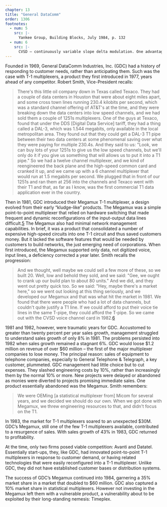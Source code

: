 ```yaml
---
chapter: 13
title: "General DataComm"
order: 1306
footnotes:
  - num: 5
    src: |-
      Yankee Group, Building Blocks, July 1984, p. 132 
  - num: 6
    src: |-
      CVSD – continuously variable slope delta modulation. One advantage of CVSD modulation could be either 16 or 32 Kbits/s compression permitting two to four voice circuits per each DS-0 channel.
---
```

Founded in 1969, General DataComm Industries, Inc. (GDC) had a history of responding to customer needs, rather than anticipating them. Such was the case with T-1 multiplexers, a product they first introduced in 1977, years ahead of any competitor. Robert Smith, Vice-President recalls:

>There's this little oil company down in Texas called Texaco. They had a couple of data centers in Houston that were about eight miles apart, and some cross town lines running 230.4 kilobits per second, which was a standard channel offering of AT&T's at the time, and they were breaking down the data centers into low speed channels, and we had sold them a couple of 1251s multiplexers. One of the guys at Texaco, found that under the DDS [Digital Data Service] tariff, they had a thing called a DAL-3, which was 1.544 megabits, only available in the local metropolitan area. They found out that they could get a DAL-3 T1 pipe between their two data centers at some phenomenal saving over what they were paying for multiple 230.4s.  And they said to us:  "Look, we can buy lots of your 1251s to give us the low speed channels, but we'll only do it if you give us something that will allows us to put it into a T1 pipe." So we had a twelve channel multiplexer, and we kind of reengineered the back plane and the high-speed common card and cranked it up, and we came up with a 6 channel multiplexer that would run at 1.5 megabits per second. We plugged that in front of our 1251s and ran them at 256 into the channels and Texaco went with their T1 and that, as far as I know, was the first commercial T1 data application ever in the country.

Then in 1981, GDC introduced their Megamux T-1 multiplexer, a design evolved from their early “kludge-like” products. The Megamux was a simple point-to-point multiplexer that relied on hardware switching that made frequent and dynamic reconfigurations of the input-output data lines difficult.<a name="fnloc5" href="#fn5">5</a> The Megamux also had minimal network management capabilities. In brief, it was a product that consolidated a number of expensive high-speed circuits into one T-1 circuit and thus saved customers money. But it lacked the software features that would be needed by customers to build networks, the just emerging need of corporations. When first introduced, the Megamux supported only data, not digitized voice, input lines, a deficiency corrected a year later. Smith recalls the progression:

>And we thought, well maybe we could sell a few more of these, so we built 20. Well, low and behold they sold, and we said: "Gee, we ought to crank up our build plan to about 80 units." And we did, and they went out pretty quick too. So we said: "Hey, maybe there's a market here," so we went out looking at this thing seriously, and we developed our Megamux and that was what hit the market in 1981. We found that there were people who had a lot of data channels, but couldn't quite justify a T1 line. If we could afford to put their voice tie lines in the same T-pipe, they could afford the T-pipe. So we came out with the CVSD voice channel card in 1982.<a name="fnloc6" href="#fn6">6</a>

1981 and 1982, however, were traumatic years for GDC. Accustomed to greater than twenty percent per year sales growth, management struggled to understand sales growth of only 8% in 1981. The problems persisted into 1982 when sales growth remained a stagnant 6%. GDC would loose $1.2 million on revenue of over $60 million – the first of the major multiplexer companies to lose money. The principal reason: sales of equipment to telephone companies, especially to General Telephone & Telegraph, a key customer, plummeted. GDC management had little choice but to cut expenses. They slashed engineering costs by 10%, rather than increasingly them by the normal 10% or more. New projects were delayed or abandoned as monies were diverted to projects promising immediate sales. One product essentially abandoned was the Megamux. Smith remembers:

>We were OEMing [a statistical multiplexer from] Micom for several years, and we decided we should do our own. When we got done with Megamux, we threw engineering resources to that, and didn't focus on the T1.

In 1983, the market for T-1 multiplexers soared to an unexpected $30M. GDC’s Megamux, still one of the few T-1 multiplexers available, contributed to a resurgence of sales. With sales growth of 43% in 1983, GDC returned to profitability.

At the time, only two firms posed viable competition: Avanti and Datatel. Essentially start-ups, they, like GDC, had innovated point-to-point T-1 multiplexers in response to customer demand, or having related technologies that were easily reconfigured into a T-1 multiplexer. Unlike GDC, they did not have established customer bases or distribution systems.

The success of GDC’s Megamux continued into 1984, garnering a 35% market share in a market that doubled to $60 million. GDC also captured a 10% market share in statistical multiplexers. However not investing in the Megamux left them with a vulnerable product, a vulnerability about to be exploited by their long-standing nemesis: Timeplex.
